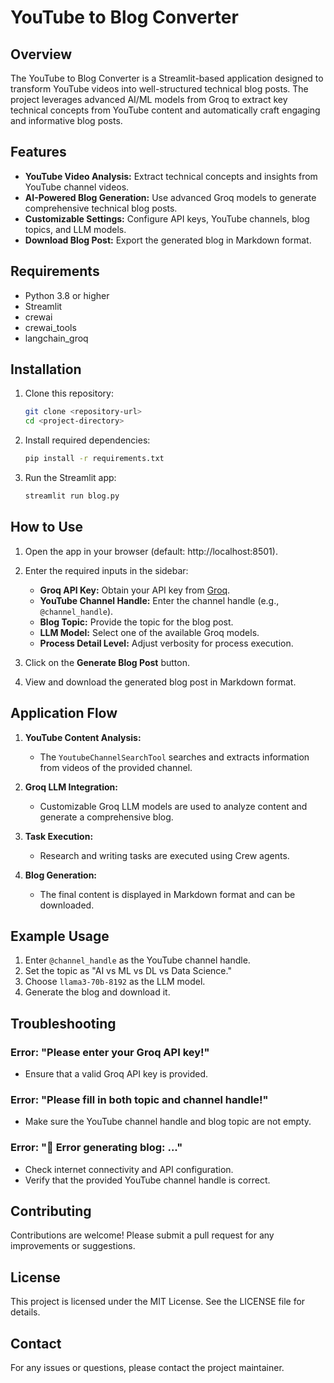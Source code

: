 # YouTube to Blog Converter

## Overview
The YouTube to Blog Converter is a Streamlit-based application designed to transform YouTube videos into well-structured technical blog posts. The project leverages advanced AI/ML models from Groq to extract key technical concepts from YouTube content and automatically craft engaging and informative blog posts.

## Features
- **YouTube Video Analysis:** Extract technical concepts and insights from YouTube channel videos.
- **AI-Powered Blog Generation:** Use advanced Groq models to generate comprehensive technical blog posts.
- **Customizable Settings:** Configure API keys, YouTube channels, blog topics, and LLM models.
- **Download Blog Post:** Export the generated blog in Markdown format.

## Requirements
- Python 3.8 or higher
- Streamlit
- crewai
- crewai_tools
- langchain_groq

## Installation
1. Clone this repository:
    ```bash
    git clone <repository-url>
    cd <project-directory>
    ```

2. Install required dependencies:
    ```bash
    pip install -r requirements.txt
    ```

3. Run the Streamlit app:
    ```bash
    streamlit run blog.py
    ```

## How to Use
1. Open the app in your browser (default: http://localhost:8501).
2. Enter the required inputs in the sidebar:
    - **Groq API Key:** Obtain your API key from [Groq](https://console.groq.com/keys).
    - **YouTube Channel Handle:** Enter the channel handle (e.g., `@channel_handle`).
    - **Blog Topic:** Provide the topic for the blog post.
    - **LLM Model:** Select one of the available Groq models.
    - **Process Detail Level:** Adjust verbosity for process execution.

3. Click on the **Generate Blog Post** button.
4. View and download the generated blog post in Markdown format.

## Application Flow
1. **YouTube Content Analysis:**
   - The `YoutubeChannelSearchTool` searches and extracts information from videos of the provided channel.

2. **Groq LLM Integration:**
   - Customizable Groq LLM models are used to analyze content and generate a comprehensive blog.

3. **Task Execution:**
   - Research and writing tasks are executed using Crew agents.

4. **Blog Generation:**
   - The final content is displayed in Markdown format and can be downloaded.

## Example Usage
1. Enter `@channel_handle` as the YouTube channel handle.
2. Set the topic as "AI vs ML vs DL vs Data Science."
3. Choose `llama3-70b-8192` as the LLM model.
4. Generate the blog and download it.

## Troubleshooting
### Error: "Please enter your Groq API key!"
- Ensure that a valid Groq API key is provided.

### Error: "Please fill in both topic and channel handle!"
- Make sure the YouTube channel handle and blog topic are not empty.

### Error: "🚨 Error generating blog: ..."
- Check internet connectivity and API configuration.
- Verify that the provided YouTube channel handle is correct.

## Contributing
Contributions are welcome! Please submit a pull request for any improvements or suggestions.

## License
This project is licensed under the MIT License. See the LICENSE file for details.

## Contact
For any issues or questions, please contact the project maintainer.


